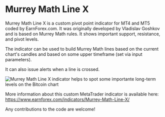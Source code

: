 # Murrey Math Line X

Murrey Math Line X is a custom pivot point indicator for MT4 and MT5 coded by EarnForex.com. It was originally developed by Vladislav Goshkov and is based on Murrey Math rules. It shows important support, resistance, and pivot levels.

The indicator can be used to build Murrey Math lines based on the current chart's candles and based on some upper timeframe (set via input parameters).

It can also issue alerts when a line is crossed.

![Murrey Math Line X indicator helps to spot some importante long-term levels on the Bitcoin chart](https://github.com/EarnForex/Murrey-Math-Line-X/blob/main/README_Images/murrey-math-line-x-pivots-for-btcusd.png)

More information about this custom MetaTrader indicator is available here: https://www.earnforex.com/indicators/Murrey-Math-Line-X/

Any contributions to the code are welcome!
